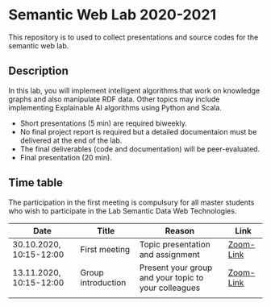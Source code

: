 # Semantic Web Lab 2020-2021

This repository is to used to collect presentations and source codes for the semantic web lab.




## Description
In this lab, you will implement intelligent algorithms that work on knowledge graphs and also manipulate RDF data. 
Other topics may include implementing Explainable AI algorithms using Python and Scala.

* Short presentations (5 min) are required biweekly.
* No final project report is required but a detailed documentaion must be delivered at the end of the lab.
* The final deliverables (code and documentation) will be peer-evaluated.
* Final presentation (20 min).

## Time table
The participation in the first meeting is compulsury for all master students who wish to participate in the Lab Semantic Data Web Technologies.


|  Date  	|  Title  	|  Reason  	|  Link     |
|---	|---	|---	|---    |
| 30.10.2020, 10:15-12:00  	| First meeting  	| Topic presentation and assignment  	| [Zoom-Link](https://uni-bonn.zoom.us/j/97543249600?pwd=RExkWHlGYmhBOElVUUVGKzc5VVU2UT09)   |
| 13.11.2020, 10:15-12:00  	| Group introduction  	| Present your group and your topic to your colleagues  	| [Zoom-Link](https://uni-bonn.zoom.us/j/97543249600?pwd=RExkWHlGYmhBOElVUUVGKzc5VVU2UT09)   |
|   	|   	|   	|       |
